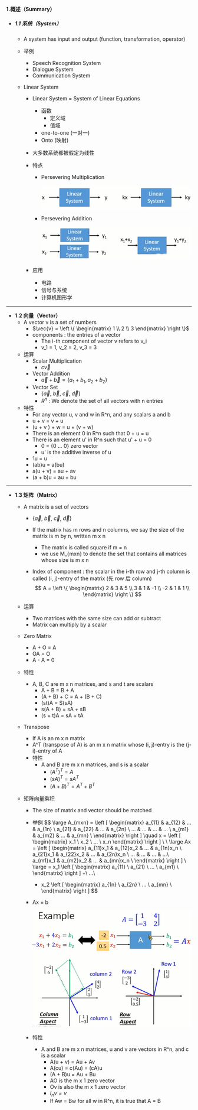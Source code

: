 #### 1.概述（Summary）

* ##### 1.1 系统（System）

  * A system has input and output (function, transformation, operator)

  * 举例

    * Speech Recognition System
    * Dialogue System
    * Communication System

  * Linear System

    * Linear System = System of Linear Equations

      * 函数
        * 定义域
        * 值域
      * one-to-one (一对一)
      * Onto (映射)

    * 大多数系统都被假定为线性

    * 特点

      * Persevering Multiplication

        ![avatar](./images/u11_Linear_System_1.png)

      * Persevering Addition

        ![avatar](./images/u11_Linear_System_2.png)

    * 应用
      * 电路
      * 信号与系统
      * 计算机图形学

---

* **1.2 向量（Vector）**
  * A vector v is a set of numbers
    * $\vec{v} = \left \{ \begin{matrix} 1 \\ 2 \\ 3 \end{matrix} \right \}$​
    * components : the entries of a vector
      * The i-th component of vector v refers to v_i
      * v_1 = 1, v_2 = 2, v_3 = 3
  * 运算
    * Scalar Multiplication
      * $c\vec{v}$
    * Vector Addition
      * $\vec{a}+\vec{b} = \{a_1+b_1, a_2+b_2\}$
    * Vector Set
      * $\{\vec{a},\ \vec{b},\ \vec{c},\ \vec{d}\}$​
      * $R^n$ : We denote the set of all vectors with n entries
  * 特性
    * For any vector u, v and w in R^n, and any scalars a and b
    * u + v = v + u
    * (u + v ) + w = u + (v + w)
    * There is an element 0 in R^n such that 0 + u = u
    * There is an element u' in R^n such that u' + u = 0
      * 0 = {0 ... 0} zero vector
      * u' is the additive inverse of u
    * 1u = u
    * (ab)u = a(bu)
    * a(u + v) = au + av
    * (a + b)u = au + bu

---

* **1.3 矩阵（Matrix）**

  * A matrix is a set of vectors

    * $\{\vec{a},\ \vec{b},\ \vec{c},\ \vec{d}\}$

    * If the matrix has m rows and n columns, we say the size of the matrix is m by n, written m x n

      * The matrix is called square if m = n
      * we use M_{mxn} to denote the set that contains all matrices whose size is m x n

    * Index of component : the scalar in the i-th row and j-th column is called (i, j)-entry of the matrix (先 row 后 column)
      $$
      A = 
      \left \{ \begin{matrix}
      2 & 3 & 5  \\
      3 & 1 & -1 \\
      -2 & 1 & 1 \\
      \end{matrix} \right \}
      $$

  * 运算

    * Two matrices with the same size can add or subtract
    * Matrix can multiply by a scalar

  * Zero Matrix

    * A + O = A
    * OA = O
    * A - A = 0

  * 特性

    * A, B, C are m x n matrices, and s and t are scalars
      * A + B = B + A
      * (A + B) + C = A + (B + C)
      * (st)A = S(sA)
      * s(A + B) = sA + sB
      * (s + t)A = sA + tA

  * Transpose

    * If A is an m x n matrix
    * A^T (transpose of A) is an m x n matrix whose (i, j)-entry is the (j-i)-entry of A
    * 特性
      * A and B are m x n matrices, and s is a scalar
        * $(A^T)^T = A$​
        * $(sA)^T = sA^T$
        * $(A + B)^T = A^T + B^T$
    
  * 矩阵向量乘积

    * The size of matrix and vector should be matched

    * 举例
      $$
      \large
      A_{mxn} =
      \left [ \begin{matrix}
      a_{11} & a_{12} & ... & a_{1n} \\
      a_{21} & a_{22} & ... & a_{2n} \\
      ... & ... & ... & ... \\
      a_{m1} & a_{m2} & ... & a_{mn} \\
      \end{matrix} \right ]
      \quad
      x = 
      \left [ \begin{matrix}
      x_1 \\
      x_2 \\
      ... \\
      x_n
      \end{matrix} \right ]
      \\
      \\
      \large
      Ax = 
      \left [ \begin{matrix}
      a_{11}x_1 & a_{12}x_2 & ... & a_{1n}x_n \\
      a_{21}x_1 & a_{22}x_2 & ... & a_{2n}x_n \\
      ... & ... & ... & ...\\
      a_{m1}x_1 & a_{m2}x_2 & ... & a_{mn}x_n \\
      \end{matrix} \right ]
      \\
      \large
      = x_1
      \left [ \begin{matrix}
      a_{11} \\ a_{21} \\ ... \\ a_{m1} \\
      \end{matrix} \right ]
      +\ ...\
      + x_2
      \left [ \begin{matrix}
      a_{1n} \\ a_{2n} \\ ... \\ a_{mn} \\
      \end{matrix} \right ]
      $$

    * Ax = b

      ![avatar](./images/u13_Matrix_Example.png)
    
    * 特性
      * A and B are m x n matrices, u and v are vectors in R^n, and c is a scalar
        * A(u + v) = Au + Av
        * A(cu) = c(Au) = (cA)u
        * (A + B)u = Au + Bu
        * AO is the m x 1 zero vector
        * Ov is also the m x 1 zero vector
        * $I_n v = v$
        * If Aw = Bw for all w in R^n, it is true that A = B

